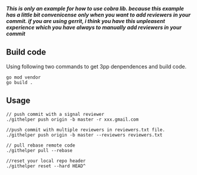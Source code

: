 
***This is only an example for how to use cobra lib. because this example has a little bit convenicense only when you want to add reviewers in your commit. if you are using gerrit, i think you have this unpleasent experience which you have always to manually add reviewers in your commit***

## Build code
Using following two commands to get 3pp denpendences and build code.

```shell
go mod vendor
go build .
```

## Usage

```shell
// push commit with a signal reviewer
./githelper push origin -b master -r xxx.gmail.com

//push commit with multiple reviewers in reviewers.txt file.
./githelper push origin -b master --reviewers reviewers.txt

// pull rebase remote code
./githelper pull --rebase

//reset your local repo header
./githelper reset --hard HEAD^ 

```
